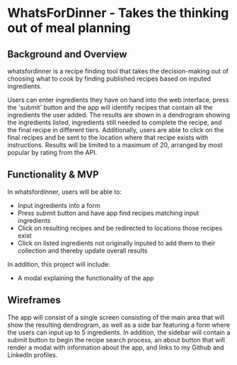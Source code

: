# WhatsForDinner - Takes the thinking out of meal planning

## Background and Overview
whatsfordinner is a recipe finding tool that takes the decision-making out of choosing what to cook by finding published recipes based on inputed ingredients.

Users can enter ingredients they have on hand into the web interface, press the 'submit' button and the app will identify recipes that contain all the ingredients the user added. The results are shown in a dendrogram showing the ingredients listed, ingredients still needed to complete the recipe, and the final recipe in different tiers. Additionally, users are able to click on the final recipes and be sent to the location where that recipe exists with instructions. Results will be limited to a maximum of 20, arranged by most popular by rating from the API.

## Functionality & MVP 
In whatsfordinner, users will be able to:
  * Input ingredients into a form
  * Press submit button and have app find recipes matching input ingredients
  * Click on resulting recipes and be redirected to locations those recipes exist
  * Click on listed ingredients not originally inputed to add them to their collection and thereby update overall results
  
In addition, this project will include:
  * A modal explaining the functionality of the app
  
## Wireframes

The app will consist of a single screen consisting of the main area that will show the resulting dendrogram, as well as a side bar featuring a form where the users can input up to 5 ingredients. In addition, the sidebar will contain a submit button to begin the recipe search process, an about button that will render a modal with information about the app, and links to my Github and LinkedIn profiles.



